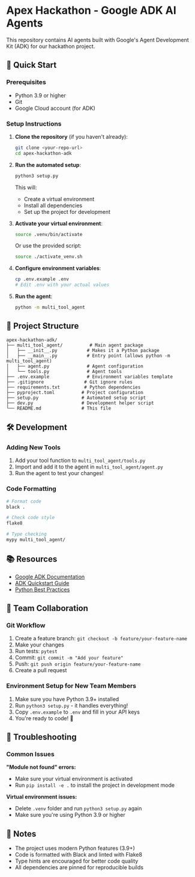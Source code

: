 # Apex Hackathon - Google ADK AI Agents

This repository contains AI agents built with Google's Agent Development Kit (ADK) for our hackathon project.

## 🚀 Quick Start

### Prerequisites
- Python 3.9 or higher
- Git
- Google Cloud account (for ADK)

### Setup Instructions

1. **Clone the repository** (if you haven't already):
   ```bash
   git clone <your-repo-url>
   cd apex-hackathon-adk
   ```

2. **Run the automated setup**:
   ```bash
   python3 setup.py
   ```
   This will:
   - Create a virtual environment
   - Install all dependencies
   - Set up the project for development

3. **Activate your virtual environment**:
   ```bash
   source .venv/bin/activate
   ```
   Or use the provided script:
   ```bash
   source ./activate_venv.sh
   ```

4. **Configure environment variables**:
   ```bash
   cp .env.example .env
   # Edit .env with your actual values
   ```

5. **Run the agent**:
   ```bash
   python -m multi_tool_agent
   ```

## 📁 Project Structure

```
apex-hackathon-adk/
├── multi_tool_agent/          # Main agent package
│   ├── __init__.py           # Makes it a Python package
│   ├── __main__.py           # Entry point (allows python -m multi_tool_agent)
│   ├── agent.py              # Agent configuration
│   └── tools.py              # Agent tools
├── .env.example              # Environment variables template
├── .gitignore               # Git ignore rules
├── requirements.txt         # Python dependencies
├── pyproject.toml          # Project configuration
├── setup.py                # Automated setup script
├── dev.py                  # Development helper script
└── README.md               # This file
```

## 🛠️ Development

### Adding New Tools

1. Add your tool function to `multi_tool_agent/tools.py`
2. Import and add it to the agent in `multi_tool_agent/agent.py`
3. Run the agent to test your changes!

### Code Formatting

```bash
# Format code
black .

# Check code style
flake8

# Type checking
mypy multi_tool_agent/
```

## 📚 Resources

- [Google ADK Documentation](https://google.github.io/adk-docs/)
- [ADK Quickstart Guide](https://google.github.io/adk-docs/get-started/quickstart/)
- [Python Best Practices](https://docs.python-guide.org/)

## 🤝 Team Collaboration

### Git Workflow

1. Create a feature branch: `git checkout -b feature/your-feature-name`
2. Make your changes
3. Run tests: `pytest`
4. Commit: `git commit -m "Add your feature"`
5. Push: `git push origin feature/your-feature-name`
6. Create a pull request

### Environment Setup for New Team Members

1. Make sure you have Python 3.9+ installed
2. Run `python3 setup.py` - it handles everything!
3. Copy `.env.example` to `.env` and fill in your API keys
4. You're ready to code! 🎉

## 🔧 Troubleshooting

### Common Issues

**"Module not found" errors:**
- Make sure your virtual environment is activated
- Run `pip install -e .` to install the project in development mode

**Virtual environment issues:**
- Delete `.venv` folder and run `python3 setup.py` again
- Make sure you're using Python 3.9 or higher

## 📝 Notes

- The project uses modern Python features (3.9+)
- Code is formatted with Black and linted with Flake8
- Type hints are encouraged for better code quality
- All dependencies are pinned for reproducible builds

